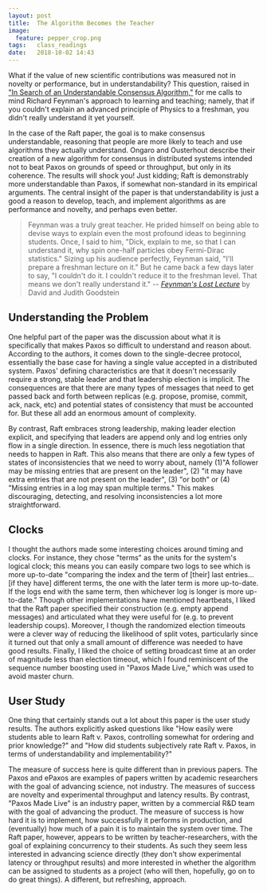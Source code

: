 ```yaml
---
layout: post
title:  The Algorithm Becomes the Teacher
image:
  feature: pepper_crop.png
tags:   class_readings
date:   2018-10-02 14:43
---
```


What if the value of new scientific contributions was measured not in novelty or performance, but in understandability? This question, raised in ["In Search of an Understandable Consensus Algorithm,"](http://files.catwell.info/misc/mirror/raft/raft.pdf) for me calls to mind Richard Feynman's approach to learning and teaching; namely, that if you couldn't explain an advanced principle of Physics to a freshman, you didn't really understand it yet yourself.

In the case of the Raft paper, the goal is to make consensus understandable, reasoning that people are more likely to teach and use algorithms they actually understand. Ongaro and Ousterhout describe their creation of a new algorithm for consensus in distributed systems intended not to beat Paxos on grounds of speed or throughput, but only in its coherence. The results will shock you! Just kidding; Raft is demonstrably more understandable than Paxos, if somewhat non-standard in its empirical arguments. The central insight of the paper is that understandability is just a good a reason to develop, teach, and implement algorithms as are performance and novelty, and perhaps even better.

> Feynman was a truly great teacher. He prided himself on being able to devise ways to explain even the most profound ideas to beginning students. Once, I said to him, "Dick, explain to me, so that I can understand it, why spin one-half particles obey Fermi-Dirac statistics." Sizing up his audience perfectly, Feynman said, "I'll prepare a freshman lecture on it." But he came back a few days later to say, "I couldn't do it. I couldn't reduce it to the freshman level. That means we don't really understand it." -- _[Feynman's Lost Lecture](https://www.amazon.com/Feynmans-Lost-Lecture-David-Goodstein/dp/0393319954)_ by David and Judith Goodstein

## Understanding the Problem

One helpful part of the paper was the discussion about what it is specifically that makes Paxos so difficult to understand and reason about. According to the authors, it comes down to the single-decree protocol, essentially the base case for having a single value accepted in a distributed system. Paxos' defining characteristics are that it doesn't necessarily require a strong, stable leader and that leadership election is implicit. The consequences are that there are many types of messages that need to get passed back and forth between replicas (e.g. propose, promise, commit, ack, nack, etc) and potential states of consistency that must be accounted for. But these all add an enormous amount of complexity.

By contrast, Raft embraces strong leadership, making leader election explicit, and specifying that leaders are append only and log entries only flow in a single direction. In essence, there is much less negotiation that needs to happen in Raft. This also means that there are only a few types of states of inconsistencies that we need to worry about, namely (1)"A follower may be missing entries that are present on the leader", (2) "it may have extra entries that are not present on the leader", (3) "or both" or (4) "Missing entries in a log may span multiple terms." This makes discouraging, detecting, and resolving inconsistencies a lot more straightforward.

## Clocks

I thought the authors made some interesting choices around timing and clocks. For instance, they chose "terms" as the units for the system's logical clock; this means you can easily compare two logs to see which is more up-to-date "comparing the index and the term of [their] last entries...[if they have] different terms, the one with the later term is more up-to-date. If the logs end with the same term, then whichever log is longer is more up-to-date." Though other implementations have mentioned heartbeats, I liked that the Raft paper specified their construction (e.g. empty append messages) and articulated what they were useful for (e.g. to prevent leadership coups). Moreover, I though the randomized election timeouts were a clever way of reducing the likelihood of split votes, particularly since it turned out that only a small amount of difference was needed to have good results. Finally, I liked the choice of setting broadcast time at an order of magnitude less than election timeout, which I found reminiscent of the sequence number boosting used in "Paxos Made Live," which was used to avoid master churn.


## User Study

One thing that certainly stands out a lot about this paper is the user study results. The authors explicitly asked questions like "How easily were students able to learn Raft v. Paxos, controlling somewhat for ordering and prior knowledge?" and "How did students subjectively rate Raft v. Paxos, in terms of understandability and implementability?"

The measure of success here is quite different than in previous papers. The Paxos and ePaxos are examples of papers written by academic researchers with the goal of advancing science, not industry. The measures of success are novelty and experimental throughput and latency results. By contrast, "Paxos Made Live" is an industry paper, written by a commercial R&D team with the goal of advancing the product. The measure of success is how hard it is to implement, how successfully it performs in production, and (eventually) how much of a pain it is to maintain the system over time. The Raft paper, however, appears to be written by teacher-researchers, with the goal of explaining concurrency to their students. As such they seem less interested in advancing science directly (they don't show experimental latency or throughput results) and more interested in whether the algorithm can be assigned to students as a project (who will then, hopefully, go on to do great things). A different, but refreshing, approach.
